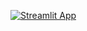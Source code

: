 [![Streamlit App](https://static.streamlit.io/badges/streamlit_badge_black_white.svg)](https://share.streamlit.io/toriadeng/streamlit_t/main/weather/weatherSF_app.py)
